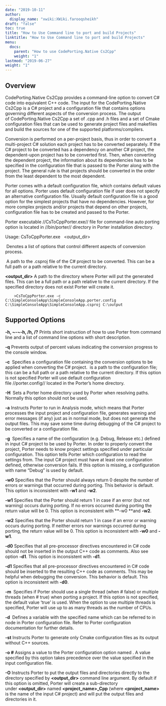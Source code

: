 ```yaml
---
date: "2019-10-11"
author:
  display_name: "xwiki:XWiki.farooqsheikh"
draft: "false"
toc: true
title: "How to Use Command line to port and build Projects"
linktitle: "How to Use Command line to port and build Projects"
menu:
  docs:
    parent: "How to use CodePorting.Native Cs2Cpp"
    weight: "1"    
lastmod: "2019-06-27"
weight: "1"
---
```


## Overview ##

CodePorting.Native Cs2Cpp provides a command-line option to convert C# code into equivalent C++ code. The input for the CodePorting.Native Cs2Cpp is a C# project and a configuration file that contains options governing different aspects of the conversion process. The output of CodePorting.Native Cs2Cpp a set of .cpp and .h files and a set of Cmake configuration files that can be used to generate project files and makefiles and build the sources for one of the supported platforms/compilers.

Conversion is performed on a per-project basis, thus in order to convert a multi-project C# solution each project has to be converted separately. If the C# project to be converted has a dependency on another C# project, the dependent-upon project has to be converted first. Then, when converting the dependent project, the information about its dependencies has to be specified in the configuration file that is passed to the Porter along with the project. The general rule is that projects should be converted in the order from the least dependent to the most dependent.

Porter comes with a default configuration file, which contains default values for all options. Porter uses default configuration file if user does not specify an alternative configuration file. Usually default configuration file is a good option for the simplest projects that have no dependencies. However, for more complex projects and/or projects that depend on other projects, configuration file has to be created and passed to the Porter. 

Porter executable //CsToCppPorter.exe// file for command-line auto porting option is located in //bin/porter// directory in Porter installation directory.

Usage: CsToCppPorter.exe <options> <project> <output_dir>

**<options>** Denotes a list of options that control different aspects of conversion process.

**<project>** A path to the .csproj file of the C# project to be converted. This can be a full path or a path relative to the current directory.

**<output_dir>** A path to the directory where Porter will put the generated files. This can be a full path or a path relative to the current directory. If the specified directory does not exist Porter will create it.

```
    >CsToCppPorter.exe -c C:\SimpleConsoleApp\SimpleConsoleApp.porter.config C:\SimpleConsoleApp\SimpleConsoleApp.csproj C:\output
```

## Supported Options ##

**-h, ~-~-h, /h, /?** Prints short instruction of how to use Porter from command line and a list of command line options with short description.

**-q** Prevents output of percent values indicating the conversion progress to the console window.

**-c <path>** Specifies a configuration file containing the conversion options to be applied when converting the C# project. **<path>** is a path to the configuration file; this can be a full path or a path relative to the current directory. If this option is not specified Porter will use default configuration file //porter.config// located in the Porter’s home directory.

**-H <path>** Sets a Porter home directory used by Porter when resolving paths. Normally this option should not be used.

**-a** Instructs Porter to run in Analysis mode, which means that Porter processes the input project and configuration file, generates warning and error messages (if any) just as in normal mode, but does not generate the output files. This may save some time during debugging of the C# project to be converted or a configuration file.

**-g <configuration>** Specifies a name of the configuration (e.g. Debug, Release etc.) defined in input C# project to be used by Porter. In order to properly convert the project, Porter needs to know project settings specified under particular configuration. This option tells Porter which configuration to read the settings from. The input C# project must have at least one configuration defined, otherwise conversion fails. If this option is missing, a configuration with name “Debug” is used by default.

**-w0** Specifies that the Porter should always return 0 despite the number of errors or warnings that occurred during porting. This behavior is default. This option is inconsistent with **-w1** and **-w2**.

**-w1** Specifies that the Porter should return 1 in case if an error (but not warning) occurs during porting. If no errors occurred during porting the return value will be 0. This option is inconsistent with **-w0 **and **-w2**.

**-w2** Specifies that the Porter should return 1 in case if an error or warning occurs during porting. If neither errors nor warnings occurred during porting, the return value will be 0. This option is inconsistent with **-w0** and **-w1**.

**-d0** Specifies that all pre-processor directives encountered in C# code should not be inserted in the output C++ code as comments. Also see option **-d1**. This option is inconsistent with **-d1**.

**-d1** Specifies that all pre-processor directives encountered in C# code should be inserted to the resulting C++ code as comments. This may be helpful when debugging the conversion. This behavior is default. This option is inconsistent with **-d0**.

**-m <value>** Specifies if Porter should use a single thread (when <value> # false) or multiple threads (when <value> # true) when porting a project. If this option is not specified, the default value ‘true’ is used. When the option to use multiple threads is specified, Porter will use up to as many threads as the number of CPUs.

**-d <name>** Defines a variable with the specified name which can be referred to in <if> node in Porter configuration file. Refer to Porter configuration documentation for further details.

**-st** Instructs Porter to generate only Cmake configuration files as its output without C++ sources.

**-o <name>#<value>** Assigns a value <value> to the Porter configuration option named <name>. A value specified by this option takes precedence over the value specified in the input configuration file.

**-O** Instructs Porter to put the output files and directories directly to the directory specified by **<output_dir>** command line argument. By default if this option is omitted, Porter will create a sub-directory under **<output_dir>** named **<project_name>_Cpp** (where **<project_name>** is the name of the input C# project) and will put the output files and directories in it.

